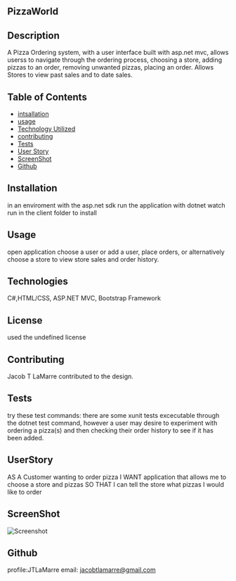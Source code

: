 ## PizzaWorld

 ## Description
 A Pizza Ordering system, with a user interface built  with asp.net mvc, allows userss to navigate through the ordering process, choosing a store, adding pizzas to an order, removing unwanted pizzas, placing an order. Allows Stores to view past sales and to date sales.

## Table of Contents
* [intsallation](#Installation)
* [usage](#Usage)
* [Technology Utilized](#Technologies)
* [contributing](#Contributing)
* [Tests](#Tests)
* [User Story](#UserStory)
* [ScreenShot](#ScreenShot)
* [Github](#Github)

## Installation
in an enviroment with the asp.net sdk run the application with dotnet watch run in the client folder to install

## Usage
open application choose a user or add a user, place orders, or alternatively choose a store to view store sales and order history. 

## Technologies
C#,HTML/CSS, ASP.NET MVC, Bootstrap Framework

## License
used the undefined license

## Contributing
Jacob T LaMarre contributed to the design.

## Tests
try these test commands: there are some xunit tests excecutable through the dotnet test command, however a user may desire to experiment with ordering a pizza(s) and then checking their order history to see if it has been added. 

## UserStory
AS A Customer wanting to order pizza
I WANT application that allows me to choose a store and pizzas
SO THAT I can tell the store what pizzas I would like to order

## ScreenShot

![Screenshot](./project-p1/Capture1.PNG)
## Github
profile:JTLaMarre
email: jacobtlamarre@gmail.com